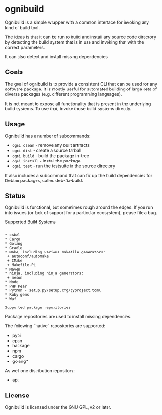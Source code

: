 ognibuild
=========

Ognibuild is a simple wrapper with a common interface for invoking any kind of
build tool.

The ideas is that it can be run to build and install any source code directory
by detecting the build system that is in use and invoking that with the correct
parameters.

It can also detect and install missing dependencies.

Goals
-----

The goal of ognibuild is to provide a consistent CLI that can be used for any
software package. It is mostly useful for automated building of
large sets of diverse packages (e.g. different programming languages).

It is not meant to expose all functionality that is present in the underlying
build systems. To use that, invoke those build systems directly.

Usage
-----

Ognibuild has a number of subcommands:

 * ``ogni clean`` - remove any built artifacts
 * ``ogni dist`` - create a source tarball
 * ``ogni build`` - build the package in-tree
 * ``ogni install`` - install the package
 * ``ogni test`` - run the testsuite in the source directory

It also includes a subcommand that can fix up the build dependencies
for Debian packages, called deb-fix-build.

Status
------

Ognibuild is functional, but sometimes rough around the edges. If you run into
issues (or lack of support for a particular ecosystem), please file a bug.

Supported Build Systems
~~~~~~~~~~~~~~~~~~~~~~~

* Cabal
* Cargo
* Golang
* Gradle
* Make, including various makefile generators:
 + autoconf/automake
 + CMake
 + Makefile.PL
* Maven
* ninja, including ninja generators:
 + meson
* Node
* PHP Pear
* Python - setup.py/setup.cfg/pyproject.toml
* Ruby gems
* Waf

Supported package repositories
~~~~~~~~~~~~~~~~~~~~~~~~~~~~~~

Package repositories are used to install missing dependencies.

The following "native" repositories are supported:

* pypi
* cpan
* hackage
* npm
* cargo
* golang\*

As well one distribution repository:

* apt

License
-------

Ognibuild is licensed under the GNU GPL, v2 or later.
